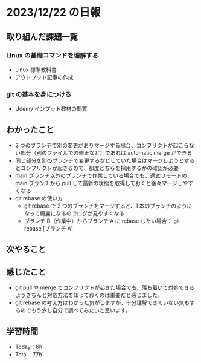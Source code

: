 # 2023/12/22 の日報

## 取り組んだ課題一覧

### Linux の基礎コマンドを理解する

- Linux 標準教科書
- アウトプット記事の作成

### git の基本を身につける

- Udemy インプット教材の閲覧

## わかったこと

- 2 つのブランチで別の変更がありマージする場合、コンフリクトが起こらない部分（別のファイルでの修正など）であれば automatic merge ができる
- 同じ部分を別のブランチで変更するなどしていた場合はマージしようとするとコンフリクトが起きるので、都度どちらを採用するかの確認が必要
- main ブランチ以外のブランチで作業している場合でも、適宜リモートの main ブランチから pull して最新の状態を取得しておくと後々マージしやすくなる
- git rebase の使い方
  - git rebase で 2 つのブランチをマージすると、1 本のブランチのようになって綺麗になるのでログが見やすくなる
  - ブランチ B（作業中）からブランチ A に rebase したい場合： git rebase [ブランチ A]

## 次やること

## 感じたこと

- git pull や merge でコンフリクトが起きた場合でも、落ち着いて対処できるようきちんと対応方法を知っておくのは重要だと感じました。
- git rebase の考え方はわかった気がしますが、十分理解できていない気もするのでもう少し自分で調べてみたいと思います。

## 学習時間

- Today：6h
- Total：77h
